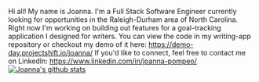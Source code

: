 <!--
**jpompeo/jpompeo** is a ✨ _special_ ✨ repository because its `README.md` (this file) appears on your GitHub profile.

Here are some ideas to get you started:

- 🔭 I’m currently working on ...
- 🌱 I’m currently learning ...
- 👯 I’m looking to collaborate on ...
- 🤔 I’m looking for help with ...
- 💬 Ask me about ...
- 📫 How to reach me: ...
- 😄 Pronouns: ...
- ⚡ Fun fact: ...
-->

Hi all! My name is Joanna. I'm a Full Stack Software Engineer currently looking for opportunities in the Raleigh-Durham area of North Carolina. Right now I'm working on building out features for a goal-tracking application I designed for writers. You can view the code in my writing-app repository or checkout my demo of it here: https://demo-day.projectshift.io/joanna/
If you'd like to connect, feel free to contact me on LinkedIn: https://www.linkedin.com/in/joanna-pompeo/
[![Joanna's github stats](https://github-readme-stats.vercel.app/api?username=jpompeo&show_icons=true&theme=radical)](https://github.com/jpompeo/github-readme-stats)
